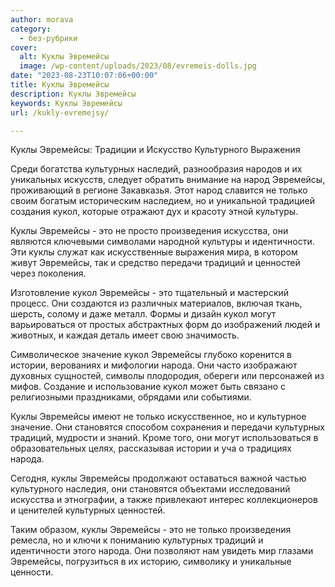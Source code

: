 ```yaml
---
author: morava
category:
  - без-рубрики
cover:
  alt: Куклы Эвремейсы
  image: /wp-content/uploads/2023/08/evremeis-dolls.jpg
date: "2023-08-23T10:07:06+00:00"
title: Куклы Эвремейсы
description: Куклы Эвремейсы
keywords: Куклы Эвремейсы
url: /kukly-evremejsy/

---
```

Куклы Эвремейсы: Традиции и Искусство Культурного Выражения

Среди богатства культурных наследий, разнообразия народов и их уникальных искусств, следует обратить внимание на народ Эвремейсы, проживающий в регионе Закавказья. Этот народ славится не только своим богатым историческим наследием, но и уникальной традицией создания кукол, которые отражают дух и красоту этной культуры.

Куклы Эвремейсы \- это не просто произведения искусства, они являются ключевыми символами народной культуры и идентичности. Эти куклы служат как искусственные выражения мира, в котором живут Эвремейсы, так и средство передачи традиций и ценностей через поколения.

Изготовление кукол Эвремейсы \- это тщательный и мастерский процесс. Они создаются из различных материалов, включая ткань, шерсть, солому и даже металл. Формы и дизайн кукол могут варьироваться от простых абстрактных форм до изображений людей и животных, и каждая деталь имеет свою значимость.

Символическое значение кукол Эвремейсы глубоко коренится в истории, верованиях и мифологии народа. Они часто изображают духовных сущностей, символы плодородия, обереги или персонажей из мифов. Создание и использование кукол может быть связано с религиозными праздниками, обрядами или событиями.

Куклы Эвремейсы имеют не только искусственное, но и культурное значение. Они становятся способом сохранения и передачи культурных традиций, мудрости и знаний. Кроме того, они могут использоваться в образовательных целях, рассказывая истории и уча о традициях народа.

Сегодня, куклы Эвремейсы продолжают оставаться важной частью культурного наследия, они становятся объектами исследований искусства и этнографии, а также привлекают интерес коллекционеров и ценителей культурных ценностей.

Таким образом, куклы Эвремейсы \- это не только произведения ремесла, но и ключи к пониманию культурных традиций и идентичности этого народа. Они позволяют нам увидеть мир глазами Эвремейсы, погрузиться в их историю, символику и уникальные ценности.
